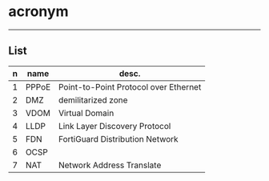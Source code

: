 # acronym

---

## List
|n|name|desc.|
|-|----|-----|
|1|PPPoE|Point-to-Point Protocol over Ethernet|
|2|DMZ|demilitarized zone|
|3|VDOM|Virtual Domain|
|4|LLDP|Link Layer Discovery Protocol|
|5|FDN|FortiGuard Distribution Network|
|6|OCSP|
|7|NAT|Network Address Translate|
